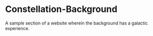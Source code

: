# Constellation-Background
A sample section of a website wherein the background has a galactic experience. 
